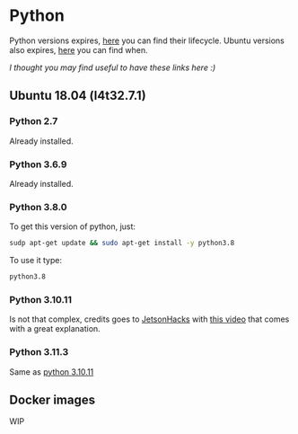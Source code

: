 # Python

Python versions expires, [here](https://devguide.python.org/versions/) you can find their lifecycle.
Ubuntu versions also expires, [here](https://ubuntu.com/about/release-cycle) you can find when.

_I thought you may find useful to have these links here :)_

## Ubuntu 18.04 (l4t32.7.1)
### Python 2.7
Already installed.

### Python 3.6.9
Already installed.

### Python 3.8.0
To get this version of python, just:

```bash
sudp apt-get update && sudo apt-get install -y python3.8
```

To use it type:
```bash
python3.8
```

### Python 3.10.11
Is not that complex, credits goes to [JetsonHacks](https://jetsonhacks.com/) with [this video](https://www.youtube.com/watch?v=LSdXakt8nZ8) that comes with a great explanation.

### Python 3.11.3
Same as [python 3.10.11](#python-31011)



## Docker images
WIP